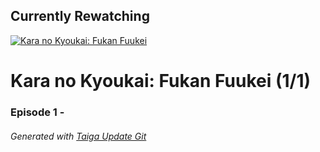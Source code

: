 ﻿
## Currently Rewatching

[![Kara no Kyoukai: Fukan Fuukei](https://s4.anilist.co/file/anilistcdn/media/anime/cover/medium/bx2593-irF8xIuAOKUc.jpg)](https://anilist.co/anime/2593)

# Kara no Kyoukai: Fukan Fuukei (1/1)

### Episode 1 - 

###### *Generated with [Taiga Update Git](https://github.com/nike4613/taiga-update-git)*